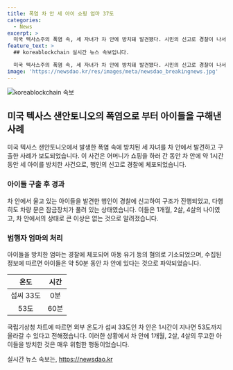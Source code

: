 ```yaml
---
title: 폭염 차 안 세 아이 쇼핑 엄마 37도
categories:
  - News
excerpt: >
  미국 텍사스주의 폭염 속, 세 자녀가 차 안에 방치돼 발견됐다. 시민의 신고로 경찰이 나서고, 다행히 아이들은 건강한 상태였다. 엄마는 쇼핑 중 아이들을 차에 방치한 혐의로 체포됐다. 외부 온도 33도인 차 안은 1시간 후 53도까지 올라갈 수 있어, 아이들의 안전이 크게 위협됐다. 인근 주민들과 경찰의 신속한 대응으로 재앙은 피해갈 수 있었지만, 이번 사건은 어린이를 위한 안전에 대한 사회적 관심을 불러일으키고 있다. #아동유기 #차안폭염 #경찰대응
feature_text: >
  ## koreablockchain 실시간 뉴스 속보입니다.

  미국 텍사스주의 폭염 속, 세 자녀가 차 안에 방치돼 발견됐다. 시민의 신고로 경찰이 나서고, 다행히 아이들은 건강한 상태였다. 엄마는 쇼핑 중 아이들을 차에 방치한 혐의로 체포됐다. 외부 온도 33도인 차 안은 1시간 후 53도까지 올라갈 수 있어, 아이들의 안전이 크게 위협됐다. 인근 주민들과 경찰의 신속한 대응으로 재앙은 피해갈 수 있었지만, 이번 사건은 어린이를 위한 안전에 대한 사회적 관심을 불러일으키고 있다. #아동유기 #차안폭염 #경찰대응
image: 'https://newsdao.kr/res/images/meta/newsdao_breakingnews.jpg'
---
```


<p><img src="https://newsdao.kr/res/images/meta/newsdao_breakingnews.jpg" alt="koreablockchain 속보" /></p>

<h2 data-ke-size="size26">미국 텍사스 샌안토니오의 폭염으로 부터 아이들을 구해낸 사례</h2>

<p data-ke-size="size16">미국 텍사스 샌안토니오에서 발생한 폭염 속에 방치된 세 자녀를 차 안에서 발견하고 구출한 사례가 보도되었습니다. 이 사건은 어머니가 쇼핑을 하러 간 동안 차 안에 약 1시간 동안 세 아이를 방치한 사건으로, 행인의 신고로 경찰에 체포되었습니다.</p>

<h3>아이들 구출 후 경과</h3>

<p data-ke-size="size16">차 안에서 울고 있는 아이들을 발견한 행인이 경찰에 신고하여 구조가 진행되었고, 다행히도 차량 문은 잠금장치가 풀려 있는 상태였습니다. 이들은 1개월, 2살, 4살의 나이였고, 차 안에서의 상태로 큰 이상은 없는 것으로 알려졌습니다.</p>

<h3>범행자 엄마의 처리</h3>

<p data-ke-size="size16">아이들을 방치한 엄마는 경찰에 체포되어 아동 유기 등의 혐의로 기소되었으며, 수집된 정보에 따르면 아이들은 약 50분 동안 차 안에 있다는 것으로 파악되었습니다.</p>

<table>
<thead>
  <tr>
    <th>온도</th>
    <th>시간</th>
  </tr>
</thead>
<tbody>
  <tr>
    <td style="text-align: center;">섭씨 33도</td>
    <td style="text-align: center;">0분</td>
  </tr>
  <tr>
    <td style="text-align: center;">53도</td>
    <td style="text-align: center;">60분</td>
  </tr>
</tbody>
</table>

<p data-ke-size="size16">국립기상청 차트에 따르면 외부 온도가 섭씨 33도인 차 안은 1시간이 지나면 53도까지 올라갈 수 있다고 전해졌습니다. 이러한 상황에서 차 안에 1개월, 2살, 4살의 무고한 아이들을 방치한 것은 매우 위험한 행동이었습니다.</p>
실시간 뉴스 속보는, <a href="https://newsdao.kr" rel="dofollow">https://newsdao.kr</a>


